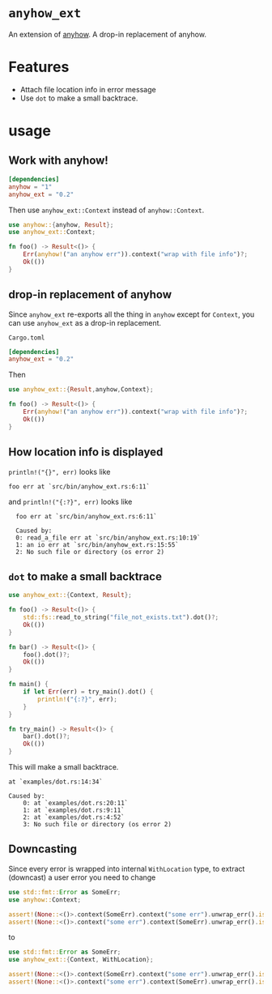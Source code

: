 # `anyhow_ext`

An extension of [anyhow](https://github.com/dtolnay/anyhow). A drop-in replacement of anyhow.

# Features

- Attach file location info in error message
- Use `dot` to make a small backtrace.

# usage

## Work with anyhow!

```toml
[dependencies]
anyhow = "1"
anyhow_ext = "0.2"
```
Then use `anyhow_ext::Context` instead of `anyhow::Context`.

```rust
use anyhow::{anyhow, Result};
use anyhow_ext::Context;

fn foo() -> Result<()> {
    Err(anyhow!("an anyhow err")).context("wrap with file info")?;
    Ok(())
}
```

## drop-in replacement of anyhow

Since `anyhow_ext` re-exports all the thing in `anyhow` except for `Context`, you can use `anyhow_ext` as a drop-in replacement.

`Cargo.toml`
```toml
[dependencies]
anyhow_ext = "0.2"
```
Then
```rust
use anyhow_ext::{Result,anyhow,Context};

fn foo() -> Result<()> {
    Err(anyhow!("an anyhow err")).context("wrap with file info")?;
    Ok(())
}
```

## How location info is displayed

`println!("{}", err)` looks like

```plain
foo err at `src/bin/anyhow_ext.rs:6:11`
```

and `println!("{:?}", err)` looks like

```plain
  foo err at `src/bin/anyhow_ext.rs:6:11`

  Caused by:
  0: read_a_file err at `src/bin/anyhow_ext.rs:10:19`
  1: an io err at `src/bin/anyhow_ext.rs:15:55`
  2: No such file or directory (os error 2)
```

## `dot` to make a small backtrace

```rust
use anyhow_ext::{Context, Result};

fn foo() -> Result<()> {
    std::fs::read_to_string("file_not_exists.txt").dot()?;
    Ok(())
}

fn bar() -> Result<()> {
    foo().dot()?;
    Ok(())
}

fn main() {
    if let Err(err) = try_main().dot() {
        println!("{:?}", err);
    }
}

fn try_main() -> Result<()> {
    bar().dot()?;
    Ok(())
}
```
This will make a small backtrace.

```text
at `examples/dot.rs:14:34`

Caused by:
    0: at `examples/dot.rs:20:11`
    1: at `examples/dot.rs:9:11`
    2: at `examples/dot.rs:4:52`
    3: No such file or directory (os error 2)
```

## Downcasting

Since every error is wrapped into internal `WithLocation` type, to extract (downcast)
a user error you need to change

```rust
use std::fmt::Error as SomeErr;
use anyhow::Context;

assert!(None::<()>.context(SomeErr).context("some err").unwrap_err().is::<SomeErr>());
assert!(None::<()>.context("some err").context(SomeErr).unwrap_err().is::<SomeErr>());
```

to

```rust
use std::fmt::Error as SomeErr;
use anyhow_ext::{Context, WithLocation};

assert!(None::<()>.context(SomeErr).context("some err").unwrap_err().is::<WithLocation<SomeErr>>());
assert!(None::<()>.context("some err").context(SomeErr).unwrap_err().is::<WithLocation<SomeErr>>());
```
